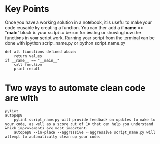 # Key Points
Once you have a working solution in a notebook, it is useful to make your code reusable by creating a function.
You can then add a if __name__ == "__main__" block to your script to be run for testing or showing how the functions in your script work.
Running your script from the terminal can be done with ipython script_name.py or python script_name.py

    def all fiunctions defined above:
        return values
    if __name__ == "__main__"
        call function
        print result

# Two ways to automate clean code are with
    pylint
    autopep8
        pylint script_name.py will provide feedback on updates to make to your code, as well as a score out of 10 that can help you understand which improvements are most important.
        autopep8 --in-place --aggressive --aggressive script_name.py will attempt to automatically clean up your code.        